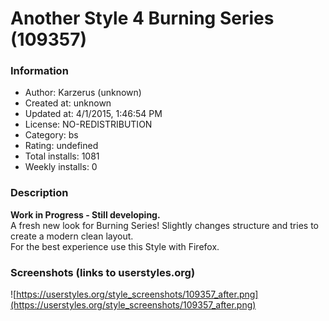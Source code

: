 # Another Style 4 Burning Series (109357)

### Information
- Author: Karzerus (unknown)
- Created at: unknown
- Updated at: 4/1/2015, 1:46:54 PM
- License: NO-REDISTRIBUTION
- Category: bs
- Rating: undefined
- Total installs: 1081
- Weekly installs: 0


### Description
<b>Work in Progress - Still developing.</b><br/>
A fresh new look for Burning Series!
Slightly changes structure and tries to create a modern clean layout.<br/>
For the best experience use this Style with Firefox.


### Screenshots (links to userstyles.org)
![https://userstyles.org/style_screenshots/109357_after.png](https://userstyles.org/style_screenshots/109357_after.png)


